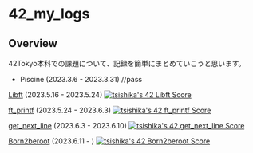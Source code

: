 # 42_my_logs

## Overview
42Tokyo本科での課題について、記録を簡単にまとめていこうと思います。

- Piscine (2023.3.6 - 2023.3.31) //pass

[Libft](https://github.com/Ishi-eenn/Libft) (2023.5.16 - 2023.5.24)
[![tsishika's 42 Libft Score](https://badge42.vercel.app/api/v2/clisj76ld001108l1qb24uba8/project/3093808)](https://github.com/JaeSeoKim/badge42)

[ft_printf](https://github.com/Ishi-eenn/ft_printf) (2023.5.24 - 2023.6.3)
[![tsishika's 42 ft_printf Score](https://badge42.vercel.app/api/v2/clisj76ld001108l1qb24uba8/project/3101674)](https://github.com/JaeSeoKim/badge42)

[get_next_line](https://github.com/Ishi-eenn/get_next_line) (2023.6.3 - 2023.6.10) 
[![tsishika's 42 get_next_line Score](https://badge42.vercel.app/api/v2/clisj76ld001108l1qb24uba8/project/3101675)](https://github.com/JaeSeoKim/badge42)

[Born2beroot](https://github.com/Ishi-eenn/Born2beroot) (2023.6.11 - ) 
[![tsishika's 42 Born2beroot Score](https://badge42.vercel.app/api/v2/clisj76ld001108l1qb24uba8/project/3101676)](https://github.com/JaeSeoKim/badge42)
